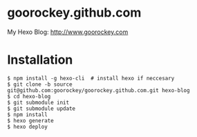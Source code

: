 # goorockey.github.com
My Hexo Blog: http://www.goorockey.com

# Installation

    $ npm install -g hexo-cli  # install hexo if neccesary
    $ git clone -b source git@github.com:goorockey/goorockey.github.com.git hexo-blog
    $ cd hexo-blog
    $ git submodule init
    $ git submodule update
    $ npm install
    $ hexo generate
    $ hexo deploy
